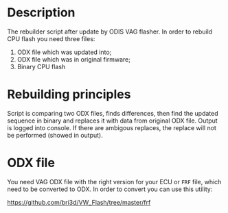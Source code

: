 # Description

The rebuilder script after update by ODIS VAG flasher.
In order to rebuild CPU flash you need three files:

1. ODX file which was updated into;
2. ODX file which was in original firmware;
3. Binary CPU flash

# Rebuilding principles

Script is comparing two ODX files, finds differences, then find the updated sequence in binary and replaces it with data from original ODX file.
Output is logged into console. If there are ambigous replaces, the replace will not be performed (showed in output).

# ODX file

You need VAG ODX file with the right version for your ECU or `FRF` file, which need to be converted to ODX.
In order to convert you can use this utility:

https://github.com/bri3d/VW_Flash/tree/master/frf
